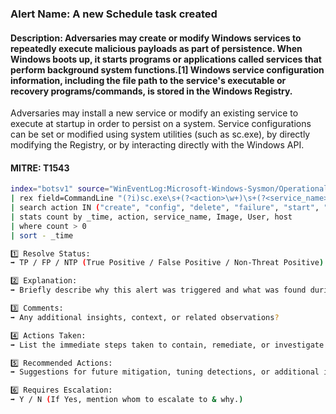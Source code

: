### Alert Name: A new Schedule task created
#### Description: Adversaries may create or modify Windows services to repeatedly execute malicious payloads as part of persistence. When Windows boots up, it starts programs or applications called services that perform background system functions.[1] Windows service configuration information, including the file path to the service's executable or recovery programs/commands, is stored in the Windows Registry.

Adversaries may install a new service or modify an existing service to execute at startup in order to persist on a system. Service configurations can be set or modified using system utilities (such as sc.exe), by directly modifying the Registry, or by interacting directly with the Windows API.
#### MITRE:  T1543


```bash
index="botsv1" source="WinEventLog:Microsoft-Windows-Sysmon/Operational" Image="C:\\Windows\\System32\\sc.exe"
| rex field=CommandLine "(?i)sc.exe\s+(?<action>\w+)\s+(?<service_name>\S+)"
| search action IN ("create", "config", "delete", "failure", "start", "stop", "pause", "continue")
| stats count by _time, action, service_name, Image, User, host
| where count > 0
| sort - _time
```

```bash
1️⃣ Resolve Status:
➡️ TP / FP / NTP (True Positive / False Positive / Non-Threat Positive)

2️⃣ Explanation:
➡️ Briefly describe why this alert was triggered and what was found during the investigation.

3️⃣ Comments:
➡️ Any additional insights, context, or related observations?

4️⃣ Actions Taken:
➡️ List the immediate steps taken to contain, remediate, or investigate the issue.

5️⃣ Recommended Actions:
➡️ Suggestions for future mitigation, tuning detections, or additional investigation.

6️⃣ Requires Escalation:
➡️ Y / N (If Yes, mention whom to escalate to & why.)
```


